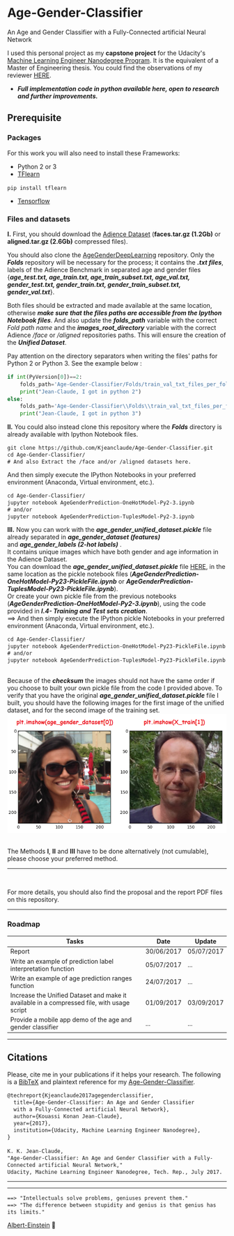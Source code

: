 # Age-Gender-Classifier
An Age and Gender Classifier with a Fully-Connected artificial Neural Network

I used this personal project as my **capstone project** for the Udacity's [Machine Learning Engineer Nanodegree Program](https://www.udacity.com/course/machine-learning-engineer-nanodegree--nd009). It is the equivalent of a Master of Engineering thesis. 
You could find the observations of my reviewer [HERE](https://github.com/Kjeanclaude/Age-Gender-Classifier/blob/master/Observations_of_my_reviewer.pdf).

- ***Full implementation code in python available here, open to research and further improvements.***


## Prerequisite

### Packages
For this work you will also need to install these Frameworks:
- Python 2 or 3
- [TFlearn](http://tflearn.org/installation/)

``
pip install tflearn
``

-	[Tensorflow](https://www.tensorflow.org/install/)

### Files and datasets
**I.** First, you should download the [Adience Dataset](http://www.openu.ac.il/home/hassner/Adience/data.html) (**faces.tar.gz (1.2Gb)** or **aligned.tar.gz (2.6Gb)** compressed files). 

You should also clone the [AgeGenderDeepLearning](https://github.com/GilLevi/AgeGenderDeepLearning) repository. Only the ***Folds*** repository will be necessary for the process; it contains the ***.txt files***, labels of the Adience Benchmark in separated age and gender files {***age_test.txt, age_train.txt, age_train_subset.txt, age_val.txt, gender_test.txt, gender_train.txt, gender_train_subset.txt, gender_val.txt***}.

Both files should be extracted and made available at the same location, otherwise ***make sure that the files paths are accessible from the Ipython Notebook files***. And also update the ***folds_path*** variable with the correct *Fold path name* and the ***images_root_directory*** variable with the correct Adience */face* or */aligned* repositories paths. This will ensure the creation of the ***Unified Dataset***.

Pay attention on the directory separators when writing the files' paths for Python 2 or Python 3. See the example below :

```python
if int(PyVersion[0])==2:
    folds_path='Age-Gender-Classifier/Folds/train_val_txt_files_per_fold' 
    print("Jean-Claude, I got in python 2")
else:
    folds_path='Age-Gender-Classifier\\Folds\\train_val_txt_files_per_fold'
    print("Jean-Claude, I got in python 3")
```

**II.** You could also instead clone this repository where the ***Folds*** directory is already available with Ipython Notebook files.

```
git clone https://github.com/Kjeanclaude/Age-Gender-Classifier.git
cd Age-Gender-Classifier/
# And also Extract the /face and/or /aligned datasets here.
```

And then simply execute the IPython Notebooks in your preferred environment (Anaconda, Virtual environment, etc.).

```ipython
cd Age-Gender-Classifier/
jupyter notebook AgeGenderPrediction-OneHotModel-Py2-3.ipynb
# and/or
jupyter notebook AgeGenderPrediction-TuplesModel-Py2-3.ipynb
```

**III.** Now you can work with the ***age_gender_unified_dataset.pickle*** file already separated in ***age_gender_dataset (features)*** <br/>and ***age_gender_labels (2-hot labels)*** . 
<br/>It contains unique images which have both gender and age information in the Adience Dataset.
<br/>You can download the ***age_gender_unified_dataset.pickle*** file [HERE](https://drive.google.com/open?id=0B5GQQIZDsDCcaXl1dGVpZmtSSHM), in the same location as the pickle notebook files (***AgeGenderPrediction-OneHotModel-Py23-PickleFile.ipynb*** or ***AgeGenderPrediction-TuplesModel-Py23-PickleFile.ipynb***).
<br/>Or create your own pickle file from the previous notebooks (***AgeGenderPrediction-OneHotModel-Py2-3.ipynb***), using the code provided in ***I.4- Training and Test sets creation***.
<br/>==> And then simply execute the IPython pickle Notebooks in your preferred environment (Anaconda, Virtual environment, etc.).
```ipython
cd Age-Gender-Classifier/
jupyter notebook AgeGenderPrediction-OneHotModel-Py23-PickleFile.ipynb
# and/or
jupyter notebook AgeGenderPrediction-TuplesModel-Py23-PickleFile.ipynb
```
<br/>Because of the ***checksum*** the images should not have the same order if you choose to built your own pickle file from the code I provided above. To verify that you have the original ***age_gender_unified_dataset.pickle*** file I built, you should have the following images for the first image of the unified dataset, and for the second image of the training set.
<br/>![alt tag](https://github.com/Kjeanclaude/Age-Gender-Classifier/blob/master/Sample_From_The_Unified_Dataset_Pickle.png)


<br/>The Methods **I**, **II** and **III** have to be done alternatively (not cumulable), please choose your preferred method.

---
<br/>

For more details, you should also find the proposal and the report PDF files on this repository.

---
### Roadmap

| Tasks | Date | Update |
| --- | --- | --- |
| Report | 30/06/2017 | 05/07/2017 |
| Write an example of prediction label interpretation function | 05/07/2017 | ... |
| Write an example of age prediction ranges function | 24/07/2017 | ... |
| Increase the Unified Dataset and make it available in a compressed file, with usage script | 01/09/2017 | 03/09/2017 |
| Provide a mobile app demo of the age and gender classifier | ... | ... |

---
## Citations

Please, cite me in your publications if it helps your research.
The following is a [BibTeX](http://www.bibtex.org/) and plaintext reference for my
[Age-Gender-Classifier](https://github.com/Kjeanclaude/Age-Gender-Classifier/blob/master/report.pdf).

```
@techreport{Kjeanclaude2017agegenderclassifier,
  title={Age-Gender-Classifier: An Age and Gender Classifier 
  with a Fully-Connected artificial Neural Network},
  author={Kouassi Konan Jean-Claude},
  year={2017},
  institution={Udacity, Machine Learning Engineer Nanodegree},
}

K. K. Jean-Claude,
"Age-Gender-Classifier: An Age and Gender Classifier with a Fully-Connected artificial Neural Network,"
Udacity, Machine Learning Engineer Nanodegree, Tech. Rep., July 2017.
```
---
---
```
==> "Intellectuals solve problems, geniuses prevent them."
==> "The difference between stupidity and genius is that genius has its limits." 
```
[Albert-Einstein](http://www.movemequotes.com/top-21-albert-einstein-quotes/) :angel:
